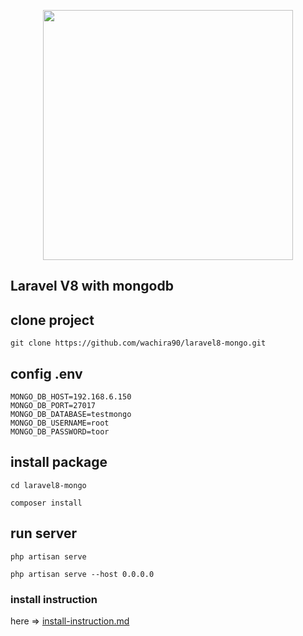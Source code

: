 <p align="center"><a href="https://laravel.com" target="_blank"><img src="https://raw.githubusercontent.com/laravel/art/master/logo-lockup/5%20SVG/2%20CMYK/1%20Full%20Color/laravel-logolockup-cmyk-red.svg" width="400"></a></p>

## Laravel V8 with mongodb

## clone project 
````
git clone https://github.com/wachira90/laravel8-mongo.git
````

## config .env 
````
MONGO_DB_HOST=192.168.6.150
MONGO_DB_PORT=27017
MONGO_DB_DATABASE=testmongo
MONGO_DB_USERNAME=root
MONGO_DB_PASSWORD=toor
````

## install package
````
cd laravel8-mongo

composer install
````

## run server
````
php artisan serve 

php artisan serve --host 0.0.0.0
````

### install instruction

here => [install-instruction.md](https://github.com/wachira90/laravel8-mongo/blob/main/install-instruction.md
"install-instruction.md")

